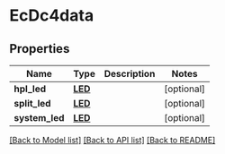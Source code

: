 # EcDc4data

## Properties
Name | Type | Description | Notes
------------ | ------------- | ------------- | -------------
**hpl_led** | [**LED**](LED.md) |  | [optional] 
**split_led** | [**LED**](LED.md) |  | [optional] 
**system_led** | [**LED**](LED.md) |  | [optional] 

[[Back to Model list]](../README.md#documentation-for-models) [[Back to API list]](../README.md#documentation-for-api-endpoints) [[Back to README]](../README.md)


